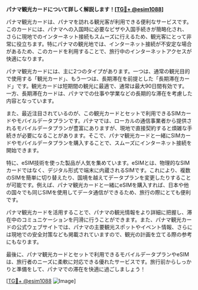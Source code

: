 **パナマ観光カードについて詳しく解説します！[[TG💪+ @esim1088](https://t.me/s/esim1088)]**

パナマ観光カードは、パナマを訪れる観光客が利用できる便利なサービスです。このカードには、パナマへの入国時に必要なビザや入国手続きが簡略化され、さらに現地でのインターネット接続もスムーズに行えるため、観光客にとって非常に役立ちます。特にパナマの観光地では、インターネット接続が不安定な場合があるため、このカードを利用することで、旅行中のインターネットアクセスが快適になります。

パナマ観光カードには、主に2つのタイプがあります。一つは、通常の観光目的で使用する「観光カード」、もう一つは、長期滞在を前提とした「長期滞在カード」です。観光カードは短期間の観光に最適で、通常は最大90日間有効です。一方、長期滞在カードは、パナマでの仕事や学業などの長期的な滞在を考慮した内容となっています。

また、最近注目されているのが、この観光カードとセットで利用できるSIMカードやモバイルデータプランです。パナマでは、ローカルの通信事業者から提供されるモバイルデータプランが豊富にありますが、現地で直接契約すると煩雑な手続きが必要になることがあります。そこで、パナマ観光カードと一緒にSIMカードやモバイルデータプランを購入することで、スムーズにインターネット接続を開始できます。

特に、eSIM技術を使った製品が人気を集めています。eSIMとは、物理的なSIMカードではなく、デジタル形式で端末に内蔵されるSIMです。これにより、複数のSIMを簡単に切り替えたり、国境を越えてデータプランを変更したりすることが可能です。例えば、パナマ観光カードと一緒にeSIMを購入すれば、日本や他の国々でも同じSIMを使用してデータ通信ができるため、旅行の際にとても便利です。

パナマ観光カードを活用することで、パナマの観光情報をより詳細に把握し、滞在中のコミュニケーションを円滑に行うことができます。また、パナマ観光カードの公式ウェブサイトでは、パナマの主要観光スポットやイベント情報、さらには現地での安全対策なども掲載されていますので、観光の計画を立てる際の参考にもなります。

最後に、パナマ観光カードとセットで利用できるモバイルデータプランやeSIMは、旅行者のニーズに柔軟に対応できる優れたサービスです。旅行前からしっかりと準備をして、パナマでの滞在を快適に過ごしましょう！

[[TG💪+ @esim1088](https://t.me/s/esim1088) ![Image](https://i.postimg.cc/Y0z9fWf4/image.png)]
